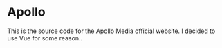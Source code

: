 # Apollo
This is the source code for the Apollo Media official website. I decided to use Vue for some reason..
